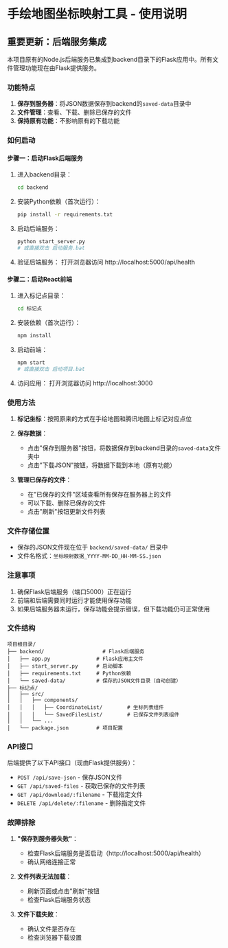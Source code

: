 # 手绘地图坐标映射工具 - 使用说明

## 重要更新：后端服务集成

本项目原有的Node.js后端服务已集成到backend目录下的Flask应用中。所有文件管理功能现在由Flask提供服务。

### 功能特点

1. **保存到服务器**：将JSON数据保存到backend的`saved-data`目录中
2. **文件管理**：查看、下载、删除已保存的文件
3. **保持原有功能**：不影响原有的下载功能

### 如何启动

#### 步骤一：启动Flask后端服务

1. 进入backend目录：
   ```bash
   cd backend
   ```

2. 安装Python依赖（首次运行）：
   ```bash
   pip install -r requirements.txt
   ```

3. 启动后端服务：
   ```bash
   python start_server.py
   # 或直接双击 启动服务.bat
   ```

4. 验证后端服务：
   打开浏览器访问 http://localhost:5000/api/health

#### 步骤二：启动React前端

1. 进入标记点目录：
   ```bash
   cd 标记点
   ```

2. 安装依赖（首次运行）：
   ```bash
   npm install
   ```

3. 启动前端：
   ```bash
   npm start
   # 或直接双击 启动项目.bat
   ```

4. 访问应用：
   打开浏览器访问 http://localhost:3000

### 使用方法

1. **标记坐标**：按照原来的方式在手绘地图和腾讯地图上标记对应点位

2. **保存数据**：
   - 点击"保存到服务器"按钮，将数据保存到backend目录的`saved-data`文件夹中
   - 点击"下载JSON"按钮，将数据下载到本地（原有功能）

3. **管理已保存的文件**：
   - 在"已保存的文件"区域查看所有保存在服务器上的文件
   - 可以下载、删除已保存的文件
   - 点击"刷新"按钮更新文件列表

### 文件存储位置

- 保存的JSON文件现在位于 `backend/saved-data/` 目录中
- 文件名格式：`坐标映射数据_YYYY-MM-DD_HH-MM-SS.json`

### 注意事项

1. 确保Flask后端服务（端口5000）正在运行
2. 前端和后端需要同时运行才能使用保存功能
3. 如果后端服务器未运行，保存功能会提示错误，但下载功能仍可正常使用

### 文件结构

```
项目根目录/
├── backend/                   # Flask后端服务
│   ├── app.py               # Flask应用主文件
│   ├── start_server.py      # 启动脚本
│   ├── requirements.txt     # Python依赖
│   └── saved-data/          # 保存的JSON文件目录（自动创建）
├── 标记点/
│   ├── src/
│   │   ├── components/
│   │   │   ├── CoordinateList/        # 坐标列表组件
│   │   │   └── SavedFilesList/        # 已保存文件列表组件
│   │   └── ...
│   └── package.json         # 项目配置
```

### API接口

后端提供了以下API接口（现由Flask提供服务）：

- `POST /api/save-json` - 保存JSON文件
- `GET /api/saved-files` - 获取已保存的文件列表
- `GET /api/download/:filename` - 下载指定文件
- `DELETE /api/delete/:filename` - 删除指定文件

### 故障排除

1. **"保存到服务器失败"**：
   - 检查Flask后端服务是否启动（http://localhost:5000/api/health）
   - 确认网络连接正常

2. **文件列表无法加载**：
   - 刷新页面或点击"刷新"按钮
   - 检查Flask后端服务状态

3. **文件下载失败**：
   - 确认文件是否存在
   - 检查浏览器下载设置 